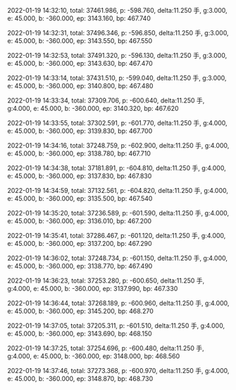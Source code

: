 2022-01-19 14:32:10, total: 37461.986, p: -598.760, delta:11.250 手, g:3.000, e: 45.000, b: -360.000, ep: 3143.160, bp: 467.740

2022-01-19 14:32:31, total: 37496.346, p: -596.850, delta:11.250 手, g:3.000, e: 45.000, b: -360.000, ep: 3143.550, bp: 467.550

2022-01-19 14:32:53, total: 37491.320, p: -596.130, delta:11.250 手, g:3.000, e: 45.000, b: -360.000, ep: 3143.630, bp: 467.470

2022-01-19 14:33:14, total: 37431.510, p: -599.040, delta:11.250 手, g:3.000, e: 45.000, b: -360.000, ep: 3140.800, bp: 467.480

2022-01-19 14:33:34, total: 37309.706, p: -600.640, delta:11.250 手, g:4.000, e: 45.000, b: -360.000, ep: 3140.320, bp: 467.620

2022-01-19 14:33:55, total: 37302.591, p: -601.770, delta:11.250 手, g:4.000, e: 45.000, b: -360.000, ep: 3139.830, bp: 467.700

2022-01-19 14:34:16, total: 37248.759, p: -602.900, delta:11.250 手, g:4.000, e: 45.000, b: -360.000, ep: 3138.780, bp: 467.710

2022-01-19 14:34:38, total: 37181.891, p: -604.810, delta:11.250 手, g:4.000, e: 45.000, b: -360.000, ep: 3137.830, bp: 467.830

2022-01-19 14:34:59, total: 37132.561, p: -604.820, delta:11.250 手, g:4.000, e: 45.000, b: -360.000, ep: 3135.500, bp: 467.540

2022-01-19 14:35:20, total: 37236.589, p: -601.590, delta:11.250 手, g:4.000, e: 45.000, b: -360.000, ep: 3136.010, bp: 467.200

2022-01-19 14:35:41, total: 37286.467, p: -601.120, delta:11.250 手, g:4.000, e: 45.000, b: -360.000, ep: 3137.200, bp: 467.290

2022-01-19 14:36:02, total: 37248.734, p: -601.150, delta:11.250 手, g:4.000, e: 45.000, b: -360.000, ep: 3138.770, bp: 467.490

2022-01-19 14:36:23, total: 37253.280, p: -600.650, delta:11.250 手, g:4.000, e: 45.000, b: -360.000, ep: 3137.990, bp: 467.330

2022-01-19 14:36:44, total: 37268.189, p: -600.960, delta:11.250 手, g:4.000, e: 45.000, b: -360.000, ep: 3145.200, bp: 468.270

2022-01-19 14:37:05, total: 37205.311, p: -601.510, delta:11.250 手, g:4.000, e: 45.000, b: -360.000, ep: 3143.690, bp: 468.150

2022-01-19 14:37:25, total: 37254.696, p: -600.480, delta:11.250 手, g:4.000, e: 45.000, b: -360.000, ep: 3148.000, bp: 468.560

2022-01-19 14:37:46, total: 37273.368, p: -600.970, delta:11.250 手, g:4.000, e: 45.000, b: -360.000, ep: 3148.870, bp: 468.730
